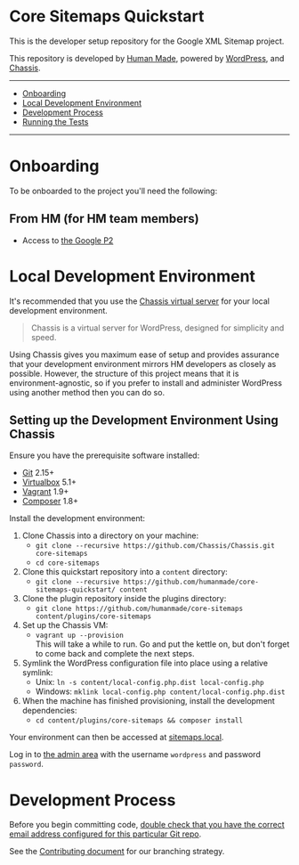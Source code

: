 # Core Sitemaps Quickstart

This is the developer setup repository for the Google XML Sitemap project.

This repository is developed by [Human Made](https://humanmade.com/), powered by [WordPress](https://wordpress.org), and [Chassis](https://beta.chassis.io).

---

* [Onboarding](#onboarding)
* [Local Development Environment](#local-development-environment)
* [Development Process](#development-process)
* [Running the Tests](#running-the-tests)

---

# Onboarding

To be onboarded to the project you'll need the following:

## From HM (for HM team members)

* Access to [the Google P2](https://google.hmn.md/)

# Local Development Environment

It's recommended that you use the [Chassis virtual server](https://docs.chassis.io) for your local development environment.

> Chassis is a virtual server for WordPress, designed for simplicity and speed.

Using Chassis gives you maximum ease of setup and provides assurance that your development environment mirrors HM developers as closely as possible. However, the structure of this project means that it is environment-agnostic, so if you prefer to install and administer WordPress using another method then you can do so.

## Setting up the Development Environment Using Chassis

Ensure you have the prerequisite software installed:

* [Git](https://git-scm.com/) 2.15+
* [Virtualbox](https://www.virtualbox.org/wiki/Downloads) 5.1+
* [Vagrant](https://www.vagrantup.com/downloads.html) 1.9+
* [Composer](https://getcomposer.org/) 1.8+

Install the development environment:

1. Clone Chassis into a directory on your machine:
	 - `git clone --recursive https://github.com/Chassis/Chassis.git core-sitemaps`
	 - `cd core-sitemaps`
1. Clone this quickstart repository into a `content` directory:
	 - `git clone --recursive https://github.com/humanmade/core-sitemaps-quickstart/ content`
1. Clone the plugin repository inside the plugins directory:
     - `git clone https://github.com/humanmade/core-sitemaps content/plugins/core-sitemaps`
1. Set up the Chassis VM:
	 - `vagrant up --provision`  
	 This will take a while to run. Go and put the kettle on, but don't forget to come back and complete the next steps.
1. Symlink the WordPress configuration file into place using a relative symlink:
	 - Unix: `ln -s content/local-config.php.dist local-config.php`
	 - Windows: `mklink local-config.php content/local-config.php.dist`
1. When the machine has finished provisioning, install the development dependencies:
	 - `cd content/plugins/core-sitemaps && composer install`
	 
	 

Your environment can then be accessed at [sitemaps.local](http://sitemaps.local). 

Log in to [the admin area](http://sitemaps.local/wp/wp-admin/) with the username `wordpress` and password `password`.

# Development Process

Before you begin committing code, [double check that you have the correct email address configured for this particular Git repo](https://help.github.com/articles/setting-your-email-in-git/#setting-your-email-address-for-a-single-repository). 

See the [Contributing document](https://github.com/humanmade/core-sitemaps/blob/master/docs/CONTRIBUTING.md) for our 
branching strategy.
